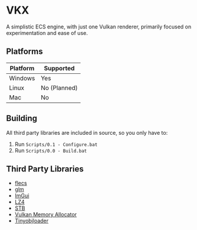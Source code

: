 # VKX

A simplistic ECS engine, with just one Vulkan renderer, primarily focused on experimentation and ease of use.

## Platforms

| Platform        | Supported |
| --------------- | --------- |
| Windows | Yes |
| Linux | No (Planned) |
| Mac | No |

## Building

All third party libraries are included in source, so you only have to:
1. Run `Scripts/0.1 - Configure.bat`
2. Run `Scripts/0.0 - Build.bat`

## Third Party Libraries

- [flecs](https://www.flecs.dev/flecs/)
- [glm](https://github.com/g-truc/glm)
- [ImGui](https://github.com/ocornut/imgui)
- [LZ4](https://github.com/lz4/lz4)
- [STB](https://github.com/nothings/stb)
- [Vulkan Memory Allocator](https://gpuopen.com/vulkan-memory-allocator/)
- [Tinyobjloader](https://github.com/tinyobjloader/tinyobjloader)